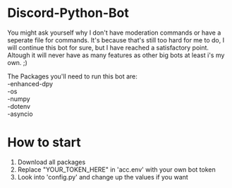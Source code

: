 # Discord-Python-Bot

You might ask yourself why I don't have moderation commands or have a seperate file for commands. It's because that's still too hard for me to do, I will continue this bot for sure, but I have reached a satisfactory point. Altough it will never have as many features as other big bots at least i's my own. ;)

The Packages you'll need to run this bot are:  
  -enhanced-dpy  
  -os  
  -numpy  
  -dotenv  
  -asyncio    
    
# How to start  
1. Download all packages
2. Replace "YOUR_TOKEN_HERE" in 'acc.env' with your own bot token
3. Look into 'config.py' and change up the values if you want
